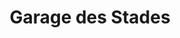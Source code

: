 ---
title: "Garage des Stades"
url: /lamastre/garage-des-stades-rue-ferdinand-herold/
shop: réparation de voitures
---